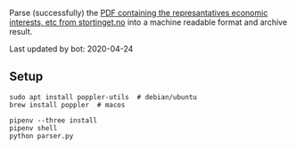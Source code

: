 Parse (successfully) the [PDF containing the represantatives economic interests, etc from stortinget.no](https://www.stortinget.no/no/Stortinget-og-demokratiet/Representantene/Okonomiske-interesser/) into a machine readable format and archive result.

Last updated by bot: 2020-04-24

## Setup
    sudo apt install poppler-utils  # debian/ubuntu
    brew install poppler  # macos

    pipenv --three install
    pipenv shell
    python parser.py
